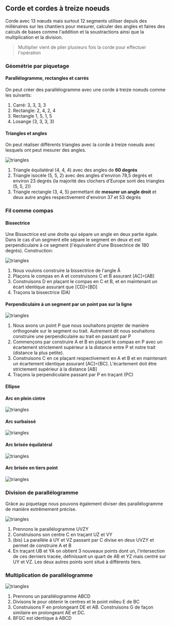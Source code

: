 ## Corde et cordes à treize noeuds

Corde avec 13 nœuds mais surtout 12 segments utiliser depuis des millénaires sur les chantiers pour mesurer, calculer des angles et faires des calculs de bases comme l'addition et la soustractions ainsi que la multiplication et la division.

> Multiplier vient de plier plusieurs fois la corde pour effectuer l'opération
### Géométrie par piquetage

#### Parallélogramme, rectangles et carrés
On peut créer des parallélogramme avec une corde à treize noeuds comme les suivants:

1. Carré: 3, 3, 3, 3 
2. Rectangle: 2, 4, 2, 4
3. Rectangle 1, 5, 1, 5
4. Losange (3, 3, 3, 3)
#### Triangles et angles
On peut réaliser différents triangles avec la corde à treize noeuds avec lesquels ont peut mesurer des angles.

![triangles](./images/triangles.jpg)

1. Triangle équilatéral (4, 4, 4) avec des angles de **60 degrés** 
2. Triangle isocèle (5, 5, 2) avec des angles d'environ 78,5 degrés et environ 23 degrés (la majorité des clochers d'Europe sont des triangles (5, 5, 2)) 
3. Triangle rectangle (3, 4, 5) permettant de **mesurer un angle droit** et deux autre angles respectivement d'environ 37 et 53 degrés 

### Fil comme compas

#### Bissectrice 
Une Bissectrice est une droite qui sépare un angle en deux partie égale. Dans le cas d'un segment elle sépare le segment en deux et est perpendiculaire à ce segment (l'équivalent d'une Bissectrice de 180 degrés). Construction:

![triangles](./images/bissectrice.jpg)

1. Nous voulons construire la bissectrice de l'angle Â 
2. Plaçons le compas en A et construisons C et B assurant [AC]=[AB]
3. Construisons D en plaçant le compas en C et B, et en maintenant un écart identique assurant que [CD]=[BD]
4. Traçons la bissectrice (DA)
#### Perpendiculaire à un segment par un point pas sur la ligne

![triangles](./images/perpendiculairep.jpg)

1. Nous avons un point P que nous souhaitons projeter de manière orthogonale sur le segment ou trait. Autrement dit nous souhaitons construire une perpendiculaire au trait en passant par P
2. Commençons par construire A et B en plaçant le compas en P avec un écartement strictement supérieur à la distance entre P et notre trait (distance la plus petite). 
3. Construisons C en ce plaçant respectivement en A et B et en maintenant un écartement identique assurant [AC]=[BC]. L'écartement doit être strictement supérieur à la distance [AB]
4. Traçons la perpendiculaire passant par P en traçant (PC)
#### Ellipse

#### Arc en plein cintre

![triangles](./images/arc.p.c.jpg)

#### Arc surbaissé 

![triangles](./images/arc.sb.jpg)

#### Arc brisée équilatéral 

![triangles](./images/arc.b.e.jpg)

#### Arc brisée en tiers point

![triangles](./images/arc.b.tp.jpg)

### Division de parallélogramme 
Grâce au piquetage nous pouvons également diviser des parallélogramme de manière extrêmement précise.

![triangles](./images/divisiongeo.jpg)

1. Prennons le parallélogramme UVZY
2. Construisons son centre C en traçant UZ et VY
2. (bis) La parallèle à UY et VZ passant par C divise en deux UVZY et permet de construire A et B
3. En traçant UB et YA on obtient 3 nouveaux points dont un, l'intersection de ces derniers tracée, définissant un quart de AB et YZ mais centré sur UY et VZ. Les deux autres points sont situé à différents tiers. 
### Multiplication de parallélogramme 

![triangles](./images/multiplicationgeo.jpg)

1. Prennons un parallélogramme ABCD
2. Divisons le pour obtenir le centres et le point milieu E de BC
3. Construisons F en prolongeant DE et AB. Construisons G de façon similaire en prolongeant AE et DC.
4. BFGC est identique à ABCD